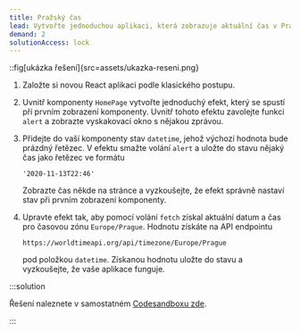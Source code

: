```yaml
---
title: Pražský čas
lead: Vytvořte jednoduchou aplikaci, která zobrazuje aktuální čas v Praze.
demand: 2
solutionAccess: lock
---
```


::fig[ukázka řešení]{src=assets/ukazka-reseni.png}

1. Založte si novou React aplikaci podle klasického postupu.
1. Uvnitř komponenty `HomePage` vytvořte jednoduchý efekt, který se spustí pří prvním zobrazení komponenty. Uvnitř tohoto efektu zavolejte funkci `alert` a zobrazte vyskakovací okno s nějakou zprávou.
1. Přidejte do vaší komponenty stav `datetime`, jehož výchozí hodnota bude prázdný řetězec. V efektu smažte volání `alert` a uložte do stavu nějaký čas jako řetězec ve formátu

   ```
   '2020-11-13T22:46'
   ```

   Zobrazte čas někde na stránce a vyzkoušejte, že efekt správně nastaví stav při prvním zobrazení komponenty.

1. Upravte efekt tak, aby pomocí volání `fetch` získal aktuální datum a čas pro časovou zónu `Europe/Prague`. Hodnotu získáte na API endpointu

   ```text
   https://worldtimeapi.org/api/timezone/Europe/Prague
   ```

   pod položkou `datetime`. Získanou hodnotu uložte do stavu a vyzkoušejte, že vaše aplikace funguje.

:::solution

Řešení naleznete v samostatném [Codesandboxu zde](https://codesandbox.io/s/da-web-prazsky-cas-8n3ruv?file=/src/App.jsx).

:::
